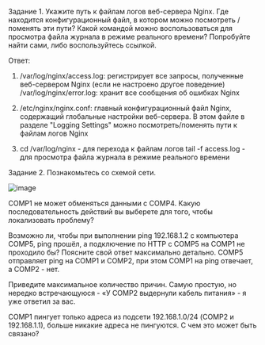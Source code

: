 Задание 1.
Укажите путь к файлам логов веб-сервера Nginx.
Где находится конфигурационный файл, в котором можно посмотреть / поменять эти пути?
Какой командой можно воспользоваться для просмотра файла журнала в режиме реального времени? Попробуйте найти сами, либо воспользуйтесь ссылкой.

Ответ:

1) /var/log/nginx/access.log: регистрирует все запросы, полученные веб-сервером Nginx (если не настроено другое поведение)
 /var/log/nginx/error.log: хранит все сообщения об ошибках Nginx
 
2) /etc/nginx/nginx.conf: главный конфигурационный файл Nginx, содержащий глобальные настройки веб-сервера. В этом файле в разделе "Logging Settings" можно посмотреть/поменять пути к файлам логов Nginx

3) cd /var/log/nginx - для перехода к файлам логов tail -f access.log - для просмотра файла журнала в режиме реального времени

Задание 2.
Познакомьтесь со схемой сети.

![image](https://github.com/KMikhail1997/Netology/assets/121053072/867eb229-1043-464b-9feb-6da64589fe83)


COMP1 не может обменяться данными с COMP4. Какую последовательность действий вы выберете для того, чтобы локализовать проблему?


Возможно ли, чтобы при выполнении ping 192.168.1.2 с компьютера COMP5, ping прошёл, а подключение по HTTP с COMP5 на COMP1 не проходило бы? Поясните свой ответ максимально детально.
COMP5 отправляет ping на COMP1 и COMP2, при этом COMP1 на ping отвечает, а COMP2 - нет.


Приведите максимальное количество причин. Самую простую, но нередко встречающуюся - «У COMP2 выдернули кабель питания» - я уже ответил за вас.

COMP1 пингует только адреса из подсети 192.168.1.0/24 (COMP2 и 192.168.1.1), больше никакие адреса не пингуются. С чем это может быть связано?
